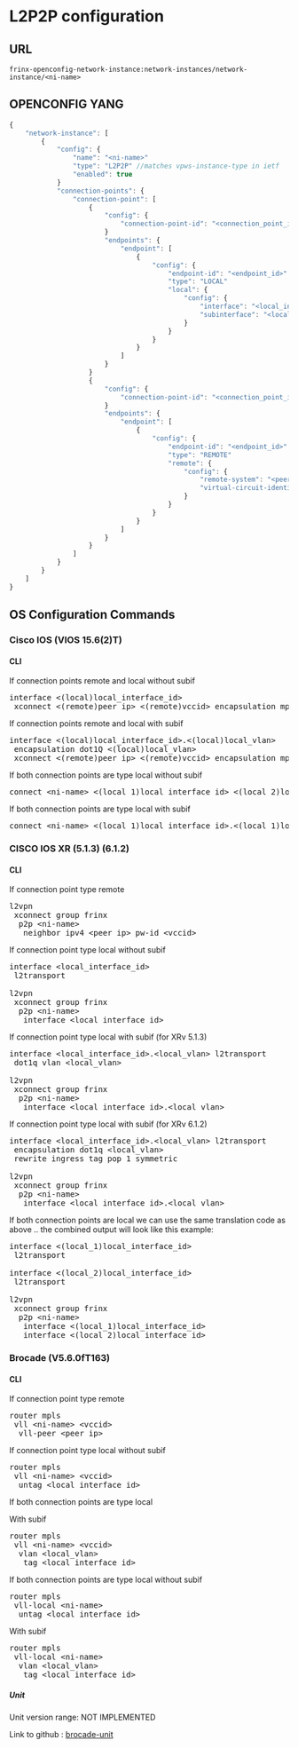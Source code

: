 # L2P2P configuration

## URL

```
frinx-openconfig-network-instance:network-instances/network-instance/<ni-name>
```

## OPENCONFIG YANG

```javascript
{
    "network-instance": [
        {
            "config": {
                "name": "<ni-name>"
                "type": "L2P2P" //matches vpws-instance-type in ietf
                "enabled": true
            }
            "connection-points": {
                "connection-point": [
                    {
                        "config": {
                            "connection-point-id": "<connection_point_id>"
                        }
                        "endpoints": {
                            "endpoint": [
                                {
                                    "config": {
                                        "endpoint-id": "<endpoint_id>"
                                        "type": "LOCAL"
                                        "local": {
                                            "config": {
                                                "interface": "<local_interface_id>"
                                                "subinterface": "<local_vlan>"
                                            }
                                        }
                                    }
                                }
                            ]
                        }
                    }
                    {
                        "config": {
                            "connection-point-id": "<connection_point_id>"
                        }
                        "endpoints": {
                            "endpoint": [
                                {
                                    "config": {
                                        "endpoint-id": "<endpoint_id>"
                                        "type": "REMOTE"
                                        "remote": {
                                            "config": {
                                                "remote-system": "<peer_ip>"
                                                "virtual-circuit-identifier": "<vccid>"
                                            }
                                        }
                                    }
                                }
                            ]
                        }
                    }
                ]
            }
        }
    ]
}
```


## OS Configuration Commands

### Cisco IOS (VIOS 15.6(2)T)

#### CLI

If connection points remote and local without subif
<pre>
interface &lt;(local)local_interface_id&gt;
 xconnect &lt;(remote)peer_ip&gt; &lt;(remote)vccid&gt; encapsulation mpls
</pre>

If connection points remote and local with subif
<pre>
interface &lt;(local)local_interface_id&gt.&lt;(local)local_vlan&gt;
 encapsulation dot1Q &lt;(local)local_vlan&gt;
 xconnect &lt;(remote)peer_ip&gt; &lt;(remote)vccid&gt; encapsulation mpls
</pre>

If both connection points are type local without subif
<pre>
connect &lt;ni-name&gt; &lt;(local_1)local_interface_id&gt &lt;(local_2)local_interface_id&gt; interworking ethernet
</pre>


If both connection points are type local with subif
<pre>
connect &lt;ni-name&gt; &lt;(local_1)local_interface_id&gt.&lt;(local_1)local_vlan&gt; &lt;(local_2)local_interface_id&gt.&lt;(local_2)local_vlan&gt; interworking ethernet
</pre>

### CISCO IOS XR (5.1.3) (6.1.2)

#### CLI

If connection point type remote
<pre>
l2vpn
 xconnect group frinx
  p2p &lt;ni-name&gt;
   neighbor ipv4 &lt;peer_ip&gt; pw-id &lt;vccid&gt;
</pre>

If connection point type local without subif
<pre>
interface &lt;local_interface_id&gt
 l2transport

l2vpn
 xconnect group frinx
  p2p &lt;ni-name&gt;
   interface &lt;local_interface_id&gt
</pre>

If connection point type local with subif (for XRv 5.1.3)
<pre>
interface &lt;local_interface_id&gt.&lt;local_vlan&gt; l2transport
 dot1q vlan &lt;local_vlan&gt;

l2vpn
 xconnect group frinx
  p2p &lt;ni-name&gt;
   interface &lt;local_interface_id&gt.&lt;local_vlan&gt;
</pre>

If connection point type local with subif (for XRv 6.1.2)
<pre>
interface &lt;local_interface_id&gt.&lt;local_vlan&gt; l2transport
 encapsulation dot1q &lt;local_vlan&gt;
 rewrite ingress tag pop 1 symmetric
 
l2vpn
 xconnect group frinx
  p2p &lt;ni-name&gt;
   interface &lt;local_interface_id&gt.&lt;local_vlan&gt;
</pre>

If both connection points are local we can use the same translation code as above .. the combined output will look like this example:
<pre>
interface &lt;(local_1)local_interface_id&gt
 l2transport
 
interface &lt;(local_2)local_interface_id&gt
 l2transport

l2vpn
 xconnect group frinx
  p2p &lt;ni-name&gt;
   interface &lt;(local_1)local_interface_id&gt
   interface &lt;(local_2)local_interface_id&gt
</pre>

### Brocade (V5.6.0fT163)

#### CLI

If connection point type remote
<pre>
router mpls
 vll &lt;ni-name&gt; &lt;vccid&gt;
  vll-peer &lt;peer_ip&gt;
</pre>

If connection point type local without subif
<pre>
router mpls
 vll &lt;ni-name&gt; &lt;vccid&gt;
  untag &lt;local_interface_id&gt;
</pre>

If both connection points are type local

With subif
<pre>
router mpls
 vll &lt;ni-name&gt; &lt;vccid&gt;
  vlan &lt;local_vlan&gt;
   tag &lt;local_interface_id&gt;
</pre>

If both connection points are type local without subif
<pre>
router mpls
 vll-local &lt;ni-name&gt;
  untag &lt;local_interface_id&gt;
</pre>

With subif
<pre>
router mpls
 vll-local &lt;ni-name&gt;
  vlan &lt;local_vlan&gt;
   tag &lt;local_interface_id&gt;
</pre>

##### Unit

Unit version range: NOT IMPLEMENTED

Link to github : [brocade-unit]()

